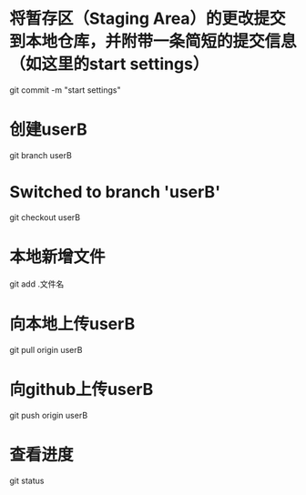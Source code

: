# 将暂存区（Staging Area）的更改提交到本地仓库，并附带一条简短的提交信息（如这里的start settings）

git commit -m "start settings"

# 创建userB

git branch userB

# Switched to branch 'userB'

git checkout userB

# 本地新增文件

git add .文件名

# 向本地上传userB

git pull origin userB

# 向github上传userB

git push origin userB

# 查看进度

git status    

